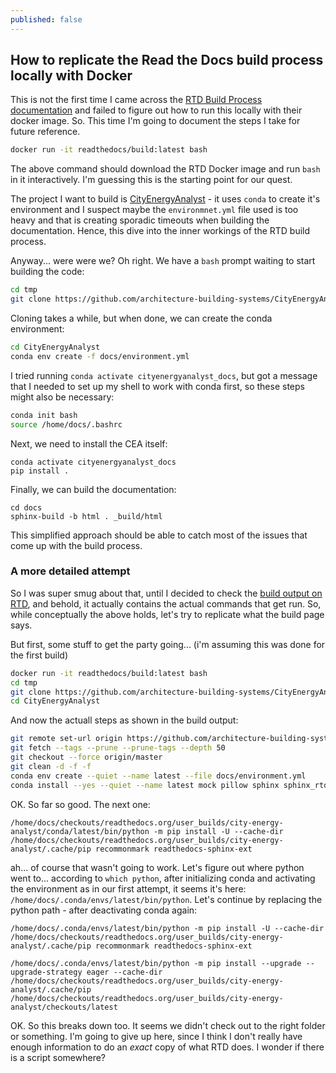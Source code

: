 ```yaml
---
published: false
---
```

## How to replicate the Read the Docs build process locally with Docker

This is not the first time I came across the [RTD Build Process documentation](https://docs.readthedocs.io/en/stable/builds.html#how-we-build-documentation) and failed to figure out how to run this locally with their docker image. So. This time I'm going to document the steps I take for future reference.

```bash
docker run -it readthedocs/build:latest bash
```

The above command should download the RTD Docker image and run `bash` in it interactively. I'm guessing this is the starting point for our quest.

The  project I want to build is [CityEnergyAnalyst](https://github.com/architecture-building-systems/CityEnergyAnalyst) - it uses `conda` to create it's environment and I suspect maybe the `environmnet.yml` file used is too heavy and that is creating sporadic timeouts when building the documentation. Hence, this dive into the inner workings of the RTD build process.

Anyway... were were we? Oh right. We have a `bash` prompt waiting to start building the code:

```bash
cd tmp
git clone https://github.com/architecture-building-systems/CityEnergyAnalyst.git
```

Cloning takes a while, but when done, we can create the conda environment:

```bash
cd CityEnergyAnalyst
conda env create -f docs/environment.yml
```

I tried running `conda activate cityenergyanalyst_docs`, but got a message that I needed to set up my shell to work with conda first, so these steps might also be necessary:

```bash
conda init bash
source /home/docs/.bashrc
```

Next, we need to install the CEA itself:

```
conda activate cityenergyanalyst_docs
pip install .
```

Finally, we can build the documentation:

```
cd docs
sphinx-build -b html . _build/html
```

This simplified approach should be able to catch most of the issues that come up with the build process.

### A more detailed attempt

So I was super smug about that, until I decided to check the [build output on RTD](https://readthedocs.org/projects/city-energy-analyst/builds/9318678/), and behold, it actually contains the actual commands that get run. So, while conceptually the above holds, let's try to replicate what the build page says.

But first, some stuff to get the party going... (i'm assuming this was done for the first build)

```bash
docker run -it readthedocs/build:latest bash
cd tmp
git clone https://github.com/architecture-building-systems/CityEnergyAnalyst.git
cd CityEnergyAnalyst
```

And now the actuall steps as shown in the build output:

```bash
git remote set-url origin https://github.com/architecture-building-systems/CityEnergyAnalyst.git
git fetch --tags --prune --prune-tags --depth 50
git checkout --force origin/master
git clean -d -f -f
conda env create --quiet --name latest --file docs/environment.yml
conda install --yes --quiet --name latest mock pillow sphinx sphinx_rtd_theme
```

OK. So far so good. The next one:

```
/home/docs/checkouts/readthedocs.org/user_builds/city-energy-analyst/conda/latest/bin/python -m pip install -U --cache-dir /home/docs/checkouts/readthedocs.org/user_builds/city-energy-analyst/.cache/pip recommonmark readthedocs-sphinx-ext
```

ah... of course that wasn't going to work. Let's figure out where python went to... according to `which python`, after initializing conda and activating the environment as in our first attempt, it seems it's here: `/home/docs/.conda/envs/latest/bin/python`. Let's continue by replacing the python path - after deactivating conda again:

```
/home/docs/.conda/envs/latest/bin/python -m pip install -U --cache-dir /home/docs/checkouts/readthedocs.org/user_builds/city-energy-analyst/.cache/pip recommonmark readthedocs-sphinx-ext

/home/docs/.conda/envs/latest/bin/python -m pip install --upgrade --upgrade-strategy eager --cache-dir /home/docs/checkouts/readthedocs.org/user_builds/city-energy-analyst/.cache/pip /home/docs/checkouts/readthedocs.org/user_builds/city-energy-analyst/checkouts/latest
```

OK. So this breaks down too. It seems we didn't check out to the right folder or something. I'm going to give up here, since I think I don't really have enough information to do an _exact_ copy of what RTD does. I wonder if there is a script somewhere?
